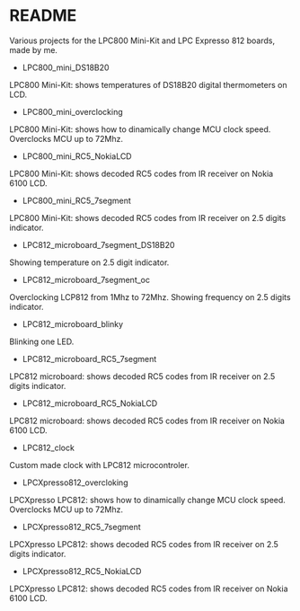 # README #

Various projects for the LPC800 Mini-Kit and LPC Expresso 812 boards, made by me.

* LPC800_mini_DS18B20

LPC800 Mini-Kit: shows temperatures of DS18B20 digital thermometers on LCD.

* LPC800_mini_overclocking

LPC800 Mini-Kit: shows how to dinamically change MCU clock speed.
Overclocks MCU up to 72Mhz.

* LPC800_mini_RC5_NokiaLCD

LPC800 Mini-Kit: shows decoded RC5 codes from IR receiver on Nokia 6100 LCD.

* LPC800_mini_RC5_7segment 

LPC800 Mini-Kit: shows decoded RC5 codes from IR receiver on 2.5 digits indicator.

* LPC812_microboard_7segment_DS18B20

Showing temperature on 2.5 digit indicator.

* LPC812_microboard_7segment_oc

Overclocking LCP812 from 1Mhz to 72Mhz. Showing frequency on 2.5 digits indicator.

* LPC812_microboard_blinky

Blinking one LED.

* LPC812_microboard_RC5_7segment 

LPC812 microboard: shows decoded RC5 codes from IR receiver on 2.5 digits indicator.

* LPC812_microboard_RC5_NokiaLCD 

LPC812 microboard: shows decoded RC5 codes from IR receiver on Nokia 6100 LCD.

* LPC812_clock

Custom made clock with LPC812 microcontroler.

* LPCXpresso812_overcloking

LPCXpresso LPC812: shows how to dinamically change MCU clock speed.
Overclocks MCU up to 72Mhz.

* LPCXpresso812_RC5_7segment

LPCXpresso LPC812: shows decoded RC5 codes from IR receiver on 2.5 digits indicator.

* LPCXpresso812_RC5_NokiaLCD

LPCXpresso LPC812: shows decoded RC5 codes from IR receiver on Nokia 6100 LCD.

